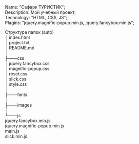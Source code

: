 Name: "Сафари ТУРИСТИК";</br>
Description: Мой учебный проект;</br>
Technology: "HTML, CSS, JS";</br>
Plagins: "jquery.magnific-popup.min.js, jquery.fancybox.min.js";</br>

Структура папок (auto)</br>
│   index.html</br>
│   project.txt</br>
│   README.md</br>
│   </br>
├───css</br>
│       jquery.fancybox.css</br>
│       magnific-popup.css</br>
│       reset.css</br>
│       slick.css</br>
│       style.css</br>
│       </br>
├───fonts </br>
│</br>
├───images  </br>
│</br>
└───js</br>
        jquery.fancybox.min.js</br>
        jquery.magnific-popup.min.js</br>
        main.js</br>
        slick.min.js</br>
        </br>
